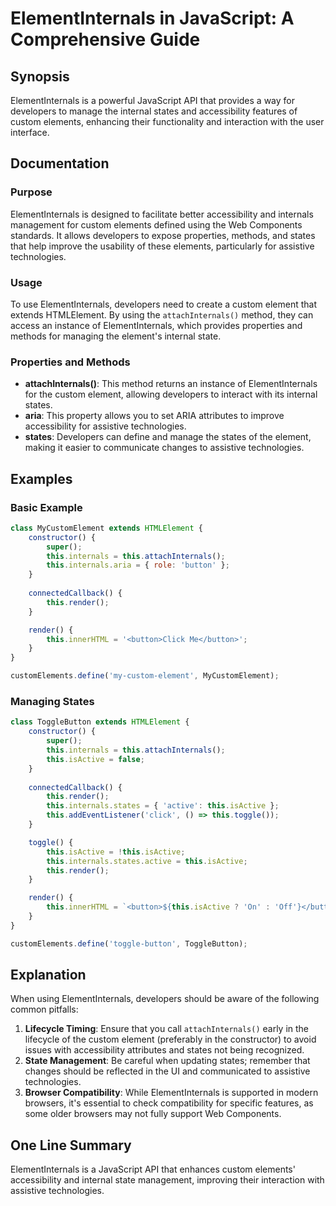 <!--
Meta Description: # ElementInternals in JavaScript: A Comprehensive Guide ## Synopsis ElementInternals is a powerful JavaScript API that provides a way for developers t...
Meta Keywords: states, elementinternals, custom, developers, internals
-->

# ElementInternals in JavaScript: A Comprehensive Guide

## Synopsis
ElementInternals is a powerful JavaScript API that provides a way for developers to manage the internal states and accessibility features of custom elements, enhancing their functionality and interaction with the user interface.

## Documentation

### Purpose
ElementInternals is designed to facilitate better accessibility and internals management for custom elements defined using the Web Components standards. It allows developers to expose properties, methods, and states that help improve the usability of these elements, particularly for assistive technologies.

### Usage
To use ElementInternals, developers need to create a custom element that extends HTMLElement. By using the `attachInternals()` method, they can access an instance of ElementInternals, which provides properties and methods for managing the element's internal state.

### Properties and Methods
- **attachInternals()**: This method returns an instance of ElementInternals for the custom element, allowing developers to interact with its internal states.
- **aria**: This property allows you to set ARIA attributes to improve accessibility for assistive technologies.
- **states**: Developers can define and manage the states of the element, making it easier to communicate changes to assistive technologies.

## Examples

### Basic Example
```javascript
class MyCustomElement extends HTMLElement {
    constructor() {
        super();
        this.internals = this.attachInternals();
        this.internals.aria = { role: 'button' };
    }
    
    connectedCallback() {
        this.render();
    }

    render() {
        this.innerHTML = '<button>Click Me</button>';
    }
}

customElements.define('my-custom-element', MyCustomElement);
```

### Managing States
```javascript
class ToggleButton extends HTMLElement {
    constructor() {
        super();
        this.internals = this.attachInternals();
        this.isActive = false;
    }
    
    connectedCallback() {
        this.render();
        this.internals.states = { 'active': this.isActive };
        this.addEventListener('click', () => this.toggle());
    }

    toggle() {
        this.isActive = !this.isActive;
        this.internals.states.active = this.isActive;
        this.render();
    }

    render() {
        this.innerHTML = `<button>${this.isActive ? 'On' : 'Off'}</button>`;
    }
}

customElements.define('toggle-button', ToggleButton);
```

## Explanation
When using ElementInternals, developers should be aware of the following common pitfalls:

1. **Lifecycle Timing**: Ensure that you call `attachInternals()` early in the lifecycle of the custom element (preferably in the constructor) to avoid issues with accessibility attributes and states not being recognized.
2. **State Management**: Be careful when updating states; remember that changes should be reflected in the UI and communicated to assistive technologies.
3. **Browser Compatibility**: While ElementInternals is supported in modern browsers, it's essential to check compatibility for specific features, as some older browsers may not fully support Web Components.

## One Line Summary
ElementInternals is a JavaScript API that enhances custom elements' accessibility and internal state management, improving their interaction with assistive technologies.